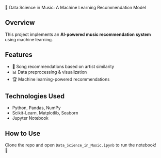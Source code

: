 🎵 Data Science in Music: A Machine Learning Recommendation Model  

## Overview  
This project implements an **AI-powered music recommendation system** using machine learning.  

## Features  
- 🎯 Song recommendations based on artist similarity  
- 📊 Data preprocessing & visualization  
- 🏆 Machine learning-powered recommendations  

## Technologies Used  
- Python, Pandas, NumPy  
- Scikit-Learn, Matplotlib, Seaborn  
- Jupyter Notebook  

## How to Use  
Clone the repo and open `Data_Science_in_Music.ipynb` to run the notebook! 🚀

